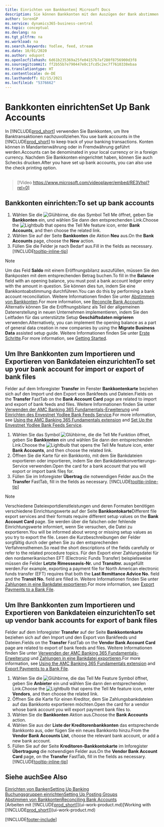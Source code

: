 ```yaml
---
title: Einrichten von Bankkonten| Microsoft Docs
description: Sie können Bankkonten mit den Auszügen der Bank abstimmen.
author: SorenGP
ms.service: dynamics365-business-central
ms.topic: conceptual
ms.devlang: na
ms.tgt_pltfrm: na
ms.workload: na
ms.search.keywords: Yodlee, feed, stream
ms.date: 10/01/2020
ms.author: edupont
ms.openlocfilehash: 6d61b235369a25fe04157b7af280f8756900d3f8
ms.sourcegitcommit: ff2b55b7e790447e0c1fcd5c2ec7f7610338ebaa
ms.translationtype: HT
ms.contentlocale: de-DE
ms.lasthandoff: 02/15/2021
ms.locfileid: "5376662"
---
```

# <a name="set-up-bank-accounts"></a><span data-ttu-id="dc5e5-103">Bankkonten einrichten</span><span class="sxs-lookup"><span data-stu-id="dc5e5-103">Set Up Bank Accounts</span></span>
<span data-ttu-id="dc5e5-104">In [!INCLUDE[prod_short](includes/prod_short.md)] verwenden Sie Bankkonten, um Ihre Banktransaktionen nachzuvollziehen.</span><span class="sxs-lookup"><span data-stu-id="dc5e5-104">You use bank accounts in the [!INCLUDE[prod_short](includes/prod_short.md)] to keep track of your banking transactions.</span></span> <span data-ttu-id="dc5e5-105">Konten können in Mandantenwährung oder in Fremdwährung geführt werden.</span><span class="sxs-lookup"><span data-stu-id="dc5e5-105">Accounts can be denominated in your local currency or in a foreign currency.</span></span> <span data-ttu-id="dc5e5-106">Nachdem Sie Bankkonten eingerichtet haben, können Sie auch Schecks drucken.</span><span class="sxs-lookup"><span data-stu-id="dc5e5-106">After you have set up bank accounts, you can also use the check printing option.</span></span><br><br>  

> [!Video https://www.microsoft.com/videoplayer/embed/RE3Vhpl?rel=0]

## <a name="to-set-up-bank-accounts"></a><span data-ttu-id="dc5e5-107">Bankkonten einrichten:</span><span class="sxs-lookup"><span data-stu-id="dc5e5-107">To set up bank accounts</span></span>
1. <span data-ttu-id="dc5e5-108">Wählen Sie die ![Glühbirne, die das Symbol Tell Me](media/ui-search/search_small.png "Was möchten Sie tun?") öffnet, geben Sie **Bankkonten** ein, und wählen Sie dann den entsprechenden Link.</span><span class="sxs-lookup"><span data-stu-id="dc5e5-108">Choose the ![Lightbulb that opens the Tell Me feature](media/ui-search/search_small.png "Tell me what you want to do") icon, enter **Bank Accounts**, and then choose the related link.</span></span>
2. <span data-ttu-id="dc5e5-109">Wählen Sie auf der Seite **Bankkonten** die Aktion **Neu** aus.</span><span class="sxs-lookup"><span data-stu-id="dc5e5-109">On the **Bank Accounts** page, choose the **New** action.</span></span>
3. <span data-ttu-id="dc5e5-110">Füllen Sie die Felder je nach Bedarf aus.</span><span class="sxs-lookup"><span data-stu-id="dc5e5-110">Fill in the fields as necessary.</span></span> [!INCLUDE[tooltip-inline-tip](includes/tooltip-inline-tip_md.md)]

> [!NOTE]
> <span data-ttu-id="dc5e5-111">Um das Feld **Saldo** mit einem Eröffnungsbilanz auszufüllen, müssen Sie den Bankposten mit dem entsprechenden Betrag buchen.</span><span class="sxs-lookup"><span data-stu-id="dc5e5-111">To fill in the **Balance** field with an opening balance, you must post a bank account ledger entry with the amount in question.</span></span> <span data-ttu-id="dc5e5-112">Sie können dies tun, indem Sie eine Bankkontoabstimmung durchführen.</span><span class="sxs-lookup"><span data-stu-id="dc5e5-112">You can do this by performing a bank account reconciliation.</span></span> <span data-ttu-id="dc5e5-113">Weitere Informationen finden Sie unter [Abstimmen von Bankkonten](bank-how-reconcile-bank-accounts-separately.md).</span><span class="sxs-lookup"><span data-stu-id="dc5e5-113">For more information, see [Reconcile Bank Accounts](bank-how-reconcile-bank-accounts-separately.md).</span></span> <span data-ttu-id="dc5e5-114">Alternativ können Sie die Eröffnungsbilanz als Teil der allgemeinen Datenerstellung in neuen Unternehmen implementieren, indem Sie den Leitfaden für das unterstützte Setup **Geschäftsdaten migrieren** verwenden.</span><span class="sxs-lookup"><span data-stu-id="dc5e5-114">Alternatively, you can implement the opening balance as a part of general data creation in new companies by using the **Migrate Business Data** assisted setup guide.</span></span> <span data-ttu-id="dc5e5-115">Weitere Informationen finden Sie unter [Erste Schritte](product-get-started.md).</span><span class="sxs-lookup"><span data-stu-id="dc5e5-115">For more information, see [Getting Started](product-get-started.md).</span></span>

## <a name="to-set-up-your-bank-account-for-import-or-export-of-bank-files"></a><span data-ttu-id="dc5e5-116">Um Ihre Bankkonten zum Importieren und Exportieren von Bankdateien einzurichten</span><span class="sxs-lookup"><span data-stu-id="dc5e5-116">To set up your bank account for import or export of bank files</span></span>
<span data-ttu-id="dc5e5-117">Felder auf dem Inforegister **Transfer** im Fenster **Bankkontenkarte** beziehen sich auf den Import und den Export von Bankfeeds und Dateien.</span><span class="sxs-lookup"><span data-stu-id="dc5e5-117">Fields on the **Transfer** FastTab on the **Bank Account Card** page are related to import and export of bank feeds and files.</span></span> <span data-ttu-id="dc5e5-118">Weitere Informationen finden Sie unter [Verwenden der AMC Banking 365 Fundamentals-Erweiterung](ui-extensions-amc-banking.md) und [Einrichten des Envestnet Yodlee Bank Feeds Service](bank-how-setup-bank-statement-service.md).</span><span class="sxs-lookup"><span data-stu-id="dc5e5-118">For more information, see [Using the AMC Banking 365 Fundamentals extension](ui-extensions-amc-banking.md) and [Set Up the Envestnet Yodlee Bank Feeds Service](bank-how-setup-bank-statement-service.md).</span></span>

1. <span data-ttu-id="dc5e5-119">Wählen Sie das Symbol ![Glühbirne, die die Tell Me Funktion öffnet](media/ui-search/search_small.png "Was möchten Sie tun?"), geben Sie **Bankkonten** ein und wählen Sie dann den entsprechenden Link.</span><span class="sxs-lookup"><span data-stu-id="dc5e5-119">Choose the ![Lightbulb that opens the Tell Me feature](media/ui-search/search_small.png "Tell me what you want to do") icon, enter **Bank Accounts**, and then choose the related link.</span></span>
2. <span data-ttu-id="dc5e5-120">Öffnen Sie die Karte für ein Bankkonto, mit dem Sie Bankdateien exportieren oder importieren, indem Sie den Bankdatenkonvertierungs-Service verwenden.</span><span class="sxs-lookup"><span data-stu-id="dc5e5-120">Open the card for a bank account that you will export or import bank files for.</span></span>
3. <span data-ttu-id="dc5e5-121">Füllen Sie im Inforegister **Übertrag** die notwendigen Felder aus.</span><span class="sxs-lookup"><span data-stu-id="dc5e5-121">On the **Transfer** FastTab, fill in the fields as necessary.</span></span> [!INCLUDE[tooltip-inline-tip](includes/tooltip-inline-tip_md.md)]

> [!NOTE]  
>   <span data-ttu-id="dc5e5-122">Verschiedene Dateiexportdienstleistungen und deren Formaten benötigen verschiedene Einrichtungswerte auf der Seite **Bankkontokarte**</span><span class="sxs-lookup"><span data-stu-id="dc5e5-122">Different file export services and their formats require different setup values on the **Bank Account Card** page.</span></span> <span data-ttu-id="dc5e5-123">Sie werden über die falschen oder fehlende Einrichtungswerte informiert, wenn Sie versuchen, die Datei zu exportieren.</span><span class="sxs-lookup"><span data-stu-id="dc5e5-123">You will be informed about wrong or missing setup values as you try to export the file.</span></span> <span data-ttu-id="dc5e5-124">Lesen die Kurzbeschreibungen der Felder sorgfältig durch oder gehen Sie zu den entsprechenden Verfahrensthemen.</span><span class="sxs-lookup"><span data-stu-id="dc5e5-124">So read the short descriptions of the fields carefully or refer to the related procedure topics.</span></span> <span data-ttu-id="dc5e5-125">Für den Export einer Zahlungsdatei für den nordamerikanischen EFT (Electronic Funds Transfer) beispielsweise müssen die Felder **Letzte Rimesseavis-Nr.** und **Transitnr.** ausgefüllt werden.</span><span class="sxs-lookup"><span data-stu-id="dc5e5-125">For example, exporting a payment file for North American electronic funds transfer (EFT) requires that both the **Last Remittance Advice No.** field and the **Transit No.** field are filled in.</span></span> <span data-ttu-id="dc5e5-126">Weitere Informationen finden Sie unter [Zahlungen in eine Bankdatei exportieren](finance-make-payments-with-bank-data-conversion-service-or-sepa-credit-transfer.md#exporting-payments-to-a-bank-file).</span><span class="sxs-lookup"><span data-stu-id="dc5e5-126">For more information, see [Export Payments to a Bank File](finance-make-payments-with-bank-data-conversion-service-or-sepa-credit-transfer.md#exporting-payments-to-a-bank-file).</span></span>

## <a name="to-set-up-vendor-bank-accounts-for-export-of-bank-files"></a><span data-ttu-id="dc5e5-127">Um Ihre Bankkonten zum Importieren und Exportieren von Bankdateien einzurichten</span><span class="sxs-lookup"><span data-stu-id="dc5e5-127">To set up vendor bank accounts for export of bank files</span></span>

<span data-ttu-id="dc5e5-128">Felder auf dem Inforegister **Transfer** auf der Seite **Bankkontenkarte** beziehen sich auf den Import und den Export von Bankfeeds und Dateien.</span><span class="sxs-lookup"><span data-stu-id="dc5e5-128">Fields on the **Transfer** FastTab on the **Vendor Bank Account Card** page are related to export of bank feeds and files.</span></span> <span data-ttu-id="dc5e5-129">Weitere Informationen finden Sie unter [Verwenden der AMC Banking 365 Fundamentals-Erweiterung](ui-extensions-amc-banking.md) und [Zahlungen in eine Bankdatei exportieren](finance-make-payments-with-bank-data-conversion-service-or-sepa-credit-transfer.md#exporting-payments-to-a-bank-file).</span><span class="sxs-lookup"><span data-stu-id="dc5e5-129">For more information, see [Using the AMC Banking 365 Fundamentals extension](ui-extensions-amc-banking.md) and [Export Payments to a Bank File](finance-make-payments-with-bank-data-conversion-service-or-sepa-credit-transfer.md#exporting-payments-to-a-bank-file).</span></span>

1. <span data-ttu-id="dc5e5-130">Wählen Sie die ![Glühbirne, die das Tell Me Feature](media/ui-search/search_small.png "Was möchten Sie tun?") Symbol öffnet, geben Sie **Anbieter** ein und wählen Sie dann den entsprechenden Link.</span><span class="sxs-lookup"><span data-stu-id="dc5e5-130">Choose the ![Lightbulb that opens the Tell Me feature](media/ui-search/search_small.png "Tell me what you want to do") icon, enter **Vendors**, and then choose the related link.</span></span>
2. <span data-ttu-id="dc5e5-131">Öffnen Sie die Karte für einen Kreditor, dem Sie Zahlungsbankdateien auf das Bankkonto exportieren möchten.</span><span class="sxs-lookup"><span data-stu-id="dc5e5-131">Open the card for a vendor whose bank account you will export payment bank files to.</span></span>
3. <span data-ttu-id="dc5e5-132">Wählen Sie die **Bankkonten** Aktion aus.</span><span class="sxs-lookup"><span data-stu-id="dc5e5-132">Choose the **Bank Accounts** action.</span></span>
4. <span data-ttu-id="dc5e5-133">Wählen Sie aus der **Liste der Kreditorenbankkonten** das entsprechende Bankkonto aus, oder fügen Sie ein neues Bankkonto hinzu.</span><span class="sxs-lookup"><span data-stu-id="dc5e5-133">From the **Vendor Bank Accounts List**, choose the relevant bank account, or add a new bank account.</span></span>  
5. <span data-ttu-id="dc5e5-134">Füllen Sie auf der Seite **Kreditoren-Bankkontokarte** im Inforegister **Übertragung** die notwendigen Felder aus.</span><span class="sxs-lookup"><span data-stu-id="dc5e5-134">On the **Vendor Bank Account Card** page, on the **Transfer** FastTab, fill in the fields as necessary.</span></span> [!INCLUDE[tooltip-inline-tip](includes/tooltip-inline-tip_md.md)]

## <a name="see-also"></a><span data-ttu-id="dc5e5-135">Siehe auch</span><span class="sxs-lookup"><span data-stu-id="dc5e5-135">See Also</span></span>

[<span data-ttu-id="dc5e5-136">Einrichten von Banken</span><span class="sxs-lookup"><span data-stu-id="dc5e5-136">Setting Up Banking</span></span>](bank-setup-banking.md)  
[<span data-ttu-id="dc5e5-137">Buchungsgruppen einrichten</span><span class="sxs-lookup"><span data-stu-id="dc5e5-137">Setting Up Posting Groups</span></span>](finance-posting-groups.md)  
[<span data-ttu-id="dc5e5-138">Abstimmen von Bankkonten</span><span class="sxs-lookup"><span data-stu-id="dc5e5-138">Reconciling Bank Accounts</span></span>](bank-manage-bank-accounts.md)  
<span data-ttu-id="dc5e5-139">[Arbeiten mit [!INCLUDE[prod_short](includes/prod_short.md)]](ui-work-product.md)</span><span class="sxs-lookup"><span data-stu-id="dc5e5-139">[Working with [!INCLUDE[prod_short](includes/prod_short.md)]](ui-work-product.md)</span></span>


[!INCLUDE[footer-include](includes/footer-banner.md)]
